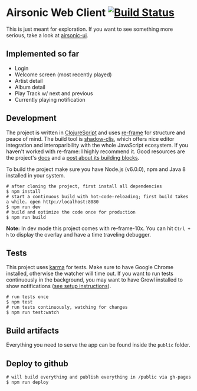# Airsonic Web Client [![Build Status](https://travis-ci.org/heyarne/airsonic-ui.svg?branch=master)](https://travis-ci.org/heyarne/airsonic-ui)

This is just meant for exploration. If you want to see something more serious, take a look at [airsonic-ui](https://github.com/airsonic/airsonic-ui).

## Implemented so far

* Login
* Welcome screen (most recently played)
* Artist detail
* Album detail
* Play Track w/ next and previous
* Currently playing notification

## Development

The project is written in [ClojureScript](https://clojurescript.org/) and uses [re-frame](https://github.com/Day8/re-frame) for structure and peace of mind. The build tool is [shadow-cljs](https://shadow-cljs.github.io/docs/UsersGuide.html), which offers nice editor integration and interoparibility with the whole JavaScript ecosystem.
If you haven't worked with re-frame: I highly recommend it. Good resources are the project's [docs](https://github.com/Day8/re-frame/tree/master/docs) and a [post about its building blocks](https://purelyfunctional.tv/guide/re-frame-building-blocks/).

To build the project make sure you have Node.js (v6.0.0), npm and Java 8 installed in your system.

```
# after cloning the project, first install all dependencies
$ npm install
# start a continuous build with hot-code-reloading; first build takes a while. open http://localhost:8080
$ npm run dev
# build and optimize the code once for production
$ npm run build
```

**Note:** In dev mode this project comes with re-frame-10x. You can hit `Ctrl + h` to display the overlay and have a time traveling debugger.

## Tests

This project uses [karma](https://karma-runner.github.io/) for tests. Make sure to have Google Chrome installed, otherwise the watcher will time out. If you want to run tests continuously in the background, you may want to have Growl installed to show notifications ([see setup instructions](https://www.npmjs.com/package/karma-growl-reporter#installation)).

```
# run tests once
$ npm test
# run tests continuously, watching for changes
$ npm run test:watch
```

## Build artifacts

Everything you need to serve the app can be found inside the `public` folder.

## Deploy to github

```
# will build everything and publish everything in /public via gh-pages
$ npm run deploy
```

